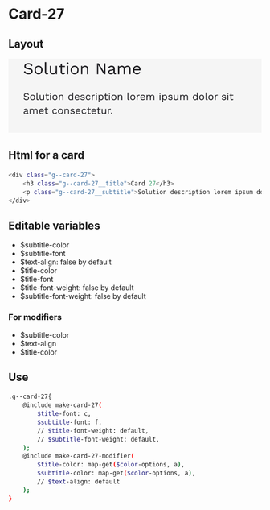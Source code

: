 # Card-27

## Layout

![alt text][card-27]

[card-27]: /src/img/global-components/card/card-27.png

## Html for a card

```sh
<div class="g--card-27">
    <h3 class="g--card-27__title">Card 27</h3>
    <p class="g--card-27__subtitle">Solution description lorem ipsum dolor sit amet consectetur.</p>
</div>
```

## Editable variables

- $subtitle-color
- $subtitle-font
- $text-align: false by default
- $title-color
- $title-font
- $title-font-weight: false by default
- $subtitle-font-weight: false by default

### For modifiers

- $subtitle-color
- $text-align
- $title-color

## Use

```sh
.g--card-27{
    @include make-card-27(
        $title-font: c,
        $subtitle-font: f,
        // $title-font-weight: default,
        // $subtitle-font-weight: default,
    );
    @include make-card-27-modifier(
        $title-color: map-get($color-options, a),
        $subtitle-color: map-get($color-options, a),
        // $text-align: default
    );
}
```
